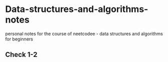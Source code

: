# Data-structures-and-algorithms-notes
personal notes for the course of neetcodee - data structures and algorithms for beginners
## Check 1-2
